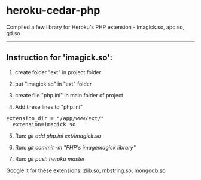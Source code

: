 heroku-cedar-php
================

Compiled a few library for Heroku's PHP extension - imagick.so, apc.so, gd.so

-----------------------------
Instruction for 'imagick.so':
----------------------------

1.  create folder "ext" in project folder

2.  put "imagick.so" in "ext" folder

3.  create file "php.ini" in main folder of project

4.  Add these lines to "php.ini" 
<PRE>extension_dir = "/app/www/ext/"
  extension=imagick.so
</PRE>
5.  Run: _git add php.ini ext/imagick.so_

6.  Run: _git commit -m "PHP's imagemagick library"_

7.  Run: _git push heroku master_

Google it for these extensions: zlib.so, mbstring.so, mongodb.so
